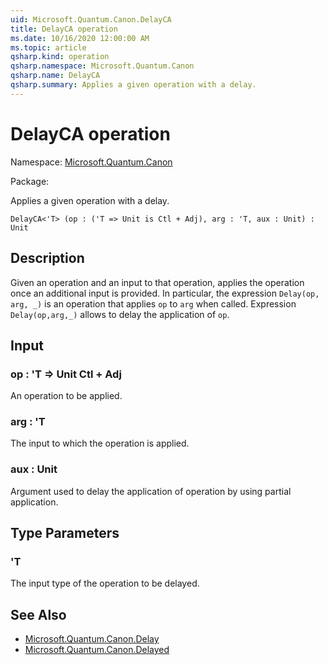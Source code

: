 ```yaml
---
uid: Microsoft.Quantum.Canon.DelayCA
title: DelayCA operation
ms.date: 10/16/2020 12:00:00 AM
ms.topic: article
qsharp.kind: operation
qsharp.namespace: Microsoft.Quantum.Canon
qsharp.name: DelayCA
qsharp.summary: Applies a given operation with a delay.
---
```


# DelayCA operation

Namespace: [Microsoft.Quantum.Canon](xref:Microsoft.Quantum.Canon)

Package: [](https://nuget.org/packages/)


Applies a given operation with a delay.

```Q#
DelayCA<'T> (op : ('T => Unit is Ctl + Adj), arg : 'T, aux : Unit) : Unit
```


## Description

Given an operation and an input to that operation, appliesthe operation once an additional input is provided.In particular, the expression `Delay(op, arg, _)` is an operation thatapplies `op` to `arg` when called.Expression `Delay(op,arg,_)` allows to delay the application of `op`.

## Input

### op : 'T => Unit Ctl + Adj

An operation to be applied.


### arg : 'T

The input to which the operation is applied.


### aux : Unit

Argument used to delay the application of operation by usingpartial application.



## Type Parameters

### 'T

The input type of the operation to be delayed.



## See Also

- [Microsoft.Quantum.Canon.Delay](xref:Microsoft.Quantum.Canon.Delay)
- [Microsoft.Quantum.Canon.Delayed](xref:Microsoft.Quantum.Canon.Delayed)